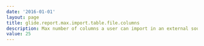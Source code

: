 ```yaml
---
date: '2016-01-01'
layout: page
title: glide.report.max.import.table.file.columns
description: Max number of columns a user can import in an external source from report designer
value: 25
---
```

